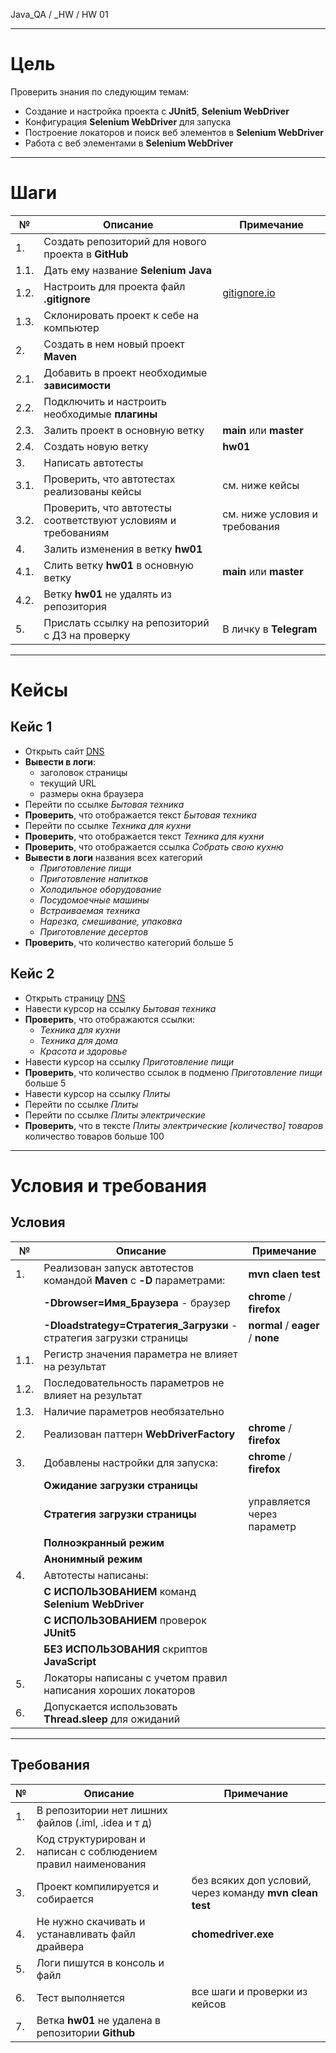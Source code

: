Java_QA / _HW / HW 01

***

# Цель

Проверить знания по следующим темам:

* Создание и настройка проекта с **JUnit5**, **Selenium WebDriver**
* Конфигурация **Selenium WebDriver** для запуска
* Построение локаторов и поиск веб элементов в **Selenium WebDriver**
* Работа с веб элементами в **Selenium WebDriver**

***

# Шаги

| №    | Описание                                                       | Примечание                                |
|------|----------------------------------------------------------------|-------------------------------------------|
| 1.   | Создать репозиторий для нового проекта в **GitHub**            |                                           |
| 1.1. | Дать ему название **Selenium Java**                            |                                           |
| 1.2. | Настроить для проекта файл **.gitignore**                      | [gitignore.io](https://www.gitignore.io/) |
| 1.3. | Склонировать проект к себе на компьютер                        |                                           |
| 2.   | Создать в нем новый проект **Maven**                           |                                           |
| 2.1. | Добавить в проект необходимые **зависимости**                  |                                           |
| 2.2. | Подключить и настроить необходимые **плагины**                 |                                           |
| 2.3. | Залить проект в основную ветку                                 | **main** или **master**                   |
| 2.4. | Создать новую ветку                                            | **hw01**                                  |
| 3.   | Написать автотесты                                             |                                           |
| 3.1. | Проверить, что автотестах реализованы кейсы                    | см. ниже кейсы                            |
| 3.2. | Проверить, что автотесты соответствуют условиям и требованиям  | см. ниже условия и требования             |
| 4.   | Залить изменения в ветку **hw01**                              |                                           |
| 4.1. | Слить ветку **hw01** в основную ветку                          | **main** или **master**                   |
| 4.2. | Ветку **hw01** не удалять из репозитория                       |                                           |
| 5.   | Прислать ссылку на репозиторий с ДЗ на проверку                | В личку в **Telegram**                    |

***

# Кейсы

## Кейс 1

* Открыть сайт [DNS](https://www.dns-shop.ru/)
* **Вывести в логи**:
  * заголовок страницы
  * текущий URL
  * размеры окна браузера
* Перейти по ссылке *Бытовая техника*
* **Проверить**, что отображается текст *Бытовая техника*
* Перейти по ссылке *Техника для кухни*
* **Проверить**, что отображается текст *Техника для кухни*
* **Проверить**, что отображается ссылка *Собрать свою кухню* 
* **Вывести в логи** названия всех категорий
  * *Приготовление пищи*
  * *Приготовление напитков*
  * *Холодильное оборудование*
  * *Посудомоечные машины*
  * *Встраиваемая техника*
  * *Нарезка, смешивание, упаковка* 
  * *Приготовление десертов*
* **Проверить**, что количество категорий больше 5

## Кейс 2

* Открыть страницу [DNS](https://www.dns-shop.ru/)
* Навести курсор на ссылку *Бытовая техника*
* **Проверить**, что отображаются ссылки:
  * *Техника для кухни*
  * *Техника для дома*
  * *Красота и здоровье*
* Навести курсор на ссылку *Приготовление пищи*
* **Проверить**, что количество ссылок в подменю *Приготовление пищи* больше 5
* Навести курсор на ссылку *Плиты*
* Перейти по ссылке *Плиты*
* Перейти по ссылке *Плиты электрические*
* **Проверить**, что в тексте *Плиты электрические [количество] товаров* количество товаров больше 100

***

# Условия и требования

## Условия

| №    | Описание                                                              | Примечание                        |
|------|-----------------------------------------------------------------------|-----------------------------------|
| 1.   | Реализован запуск автотестов командой **Maven** с **-D** параметрами: | **mvn claen test**                |
|      | **-Dbrowser=Имя_Браузера** - браузер                                  | **chrome** / **firefox**          |
|      | **-Dloadstrategy=Стратегия_Загрузки** - стратегия загрузки страницы   | **normal** / **eager** / **none** |
| 1.1. | Регистр значения параметра не влияет на результат                     |                                   |
| 1.2. | Последовательность параметров не влияет на результат                  |                                   |
| 1.3. | Наличие параметров необязательно                                      |                                   |
| 2.   | Реализован паттерн **WebDriverFactory**                               | **chrome** / **firefox**          |
| 3.   | Добавлены настройки для запуска:                                      | **chrome** / **firefox**          |
|      | **Ожидание загрузки страницы**                                        |                                   |
|      | **Стратегия загрузки страницы**                                       | управляется через параметр        |
|      | **Полноэкранный режим**                                               |                                   |
|      | **Анонимный режим**                                                   |                                   |
| 4.   | Автотесты написаны:                                                   |                                   |                   
|      | **С ИСПОЛЬЗОВАНИЕМ** команд **Selenium WebDriver**                    |                                   |
|      | **С ИСПОЛЬЗОВАНИЕМ** проверок **JUnit5**                              |                                   |
|      | **БЕЗ ИСПОЛЬЗОВАНИЯ** скриптов **JavaScript**                         |                                   |
| 5.   | Локаторы написаны с учетом правил написания хороших локаторов         |                                   |
| 6.   | Допускается использовать **Thread.sleep** для ожиданий                |                                   |

***

## Требования

| №   | Описание                                                       | Примечание                                               |
|-----|----------------------------------------------------------------|----------------------------------------------------------|
| 1.  | В репозитории нет лишних файлов (.iml, .idea и т д)            |                                                          |
| 2.  | Код структурирован и написан с соблюдением правил наименования |                                                          |
| 3.  | Проект компилируется и собирается                              | без всяких доп условий, через команду **mvn clean test** |
| 4.  | Не нужно скачивать и устанавливать файл драйвера               | **chomedriver.exe**                                      |
| 5.  | Логи пишутся в консоль и файл                                  |                                                          |
| 6.  | Тест выполняется                                               | все шаги и проверки из кейсов                            |
| 7.  | Ветка **hw01** не удалена в репозитории **Github**             |                                                          |

